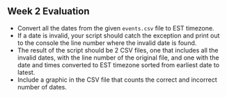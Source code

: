 ## Week 2 Evaluation


* Convert all the dates from the given `events.csv` file to EST timezone. 
* If a date is invalid, your script should catch the exception and print out to the console the line number where the invalid date is found. 
* The result of the script should be 2 CSV files, one that includes all the invalid dates, with the line number of the original file, and one with the date and times converted to EST timezone sorted from earliest date to latest.
* Include a graphic in the CSV file that counts the correct and incorrect number of dates.